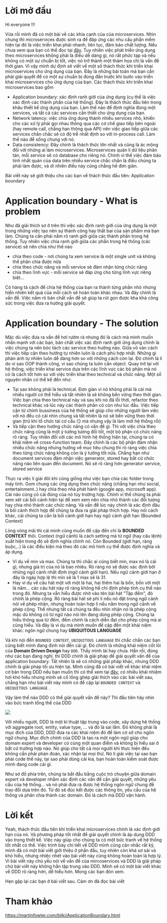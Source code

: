# Lời mở đầu

Hi everyone !!!

Vừa rồi mình đã có một bài về các khía cạnh của của microservices. Nhìn chung thì microservices được sinh ra để đáp ứng các nhu cầu phần mềm hiện tại đó là việc triển khai phải nhanh, liên tục, đảm bảo chất lượng. Nếu chưa xem qua bạn có thể đọc tại [đây](https://viblo.asia/p/mirocservices-p1-what-why-and-when-m68Z0Wk6KkG).  Tuy nhiên việc phát triển ứng dụng theo microservices không phải là điều dễ dàng gì, nó rất phức tạp và nếu không có một sự chuẩn bị tốt, việc nó trở thành một thảm họa chỉ là vấn đề thời gian. Vì vậy mình dự định sẽ viết về một số thách thức khi triển khai microservices cho ứng dụng của bạn. Đây là những bài toán mà bạn cần phải giải quyết để có một sự chuẩn bị đúng đắn trước khi bước vào triển khai microservices cho ứng dụng của bạn. Các thách thức khi triển khai microservices bao gồm
- Application boundary: xác định ranh giới của ứng dụng (cụ thể là việc xác định các thành phần của hệ thống). Đây là thách thức đầu tiên trong khâu thiết kế ứng dụng của bạn. Làm thế nào để định nghĩa đúng một services, và tất cả các services cần thiết cho ứng dụng của bạn. 
- Network latency: việc chia ứng dụng thành nhiều services nhỏ, khiến cho các xử lý phải gọi nhau thông qua các cơ chế giao tiếp bên ngoài (hay remote call, chẳng hạn thông qua API) nên việc giao tiếp giữa các services chắn chắc sẽ có độ trễ nhất định so với in-process call. Làm thế nào để sống chung với nó.
- Data consistency: Đây chính là thách thức lớn nhất và cũng là ác mộng đối với những ai làm microservices. Microservices quản lí dữ liệu phân tán, mỗi service sẽ có database cho riêng nó. Chính vì thế việc đảm bảo tính nhất quán của data trên nhiều service chắc chắn là điều chúng ta phải làm được, và dĩ nhiên điều này cũng chẳng hề đơn giản.

Bài viết này sẽ giới thiệu cho các bạn về thách thức đầu tiên: Application boundary


# Application boundary - What is problem

Như đã giải thích sơ ở trên thì việc xác định ranh giới của ứng dụng là một trong những việc tạo nên sự thành công hay thất bại của sản phẩm mà bạn làm. Chúng ta cần phải nắm rõ ranh giới giữa các thành phần trong hệ thống. Tuy nhiên việc chia ranh giới giữa các phần trong hệ thống (các service) sẽ nên chia như thế nào

- chia theo code - nơi chúng ta xem service là một single unit và không thể phân chia được nữa
- chia theo chức năng và mỗi service sẽ đảm nhận từng chức năng
- chia theo lĩnh vực - mỗi service sẽ đáp ứng cho từng lĩnh vực riêng biệt...

Có hàng tá cách để chia hệ thống của bạn ra thành từng phần nhỏ nhưng hiển nhiên kết quả của mỗi cách sẽ hoàn toàn khác nhau. Và đây chính là vấn đề. Việc nắm rõ bản chất vấn đề sẽ giúp ta rút gọn được kha khá công sức trong việc đưa ra hướng giải quyết. 


# Application boundary - The solution

Mặc dù việc đưa ra vấn đề hơi rườm rà nhưng đó là cách mà mình muốn nhấn mạnh với các bạn, bản chất việc xác định ranh giới ứng dụng chính là việc chúng ta nên bóc tách các service theo hướng nào. Giữa vô vàn cách thì việc tiếp cận theo hướng tự nhiên luôn là cách phù hợp nhất. Những gì phản ánh tự nhiên luôn dễ dàng hơn so với những cách còn lại. Đó chính là lí do vì sao OOP thành công, vì sao chúng ta luôn cần object. Quay trở lại với hệ thống, việc triển khai service dựa trên các lĩnh vực các bộ phận mà nó có là cách tốt hơn so với việc triển khai theo technical và chức năng. Một số nguyên nhân có thể kể đến như:

- Tại sao không phải là technical. Đơn giản vì nó không phải là cái mà nhiều người có thể hiểu và tất nhiên là sẽ không bền vững theo thời gian. Việc bạn chia theo technical này và sau khi nó đã lỗi thời, refactor theo technical khác và lúc này các thành phần có còn như lúc đầu. Việc tiếp cận từ chính bussiness của hệ thống sẽ giúp cho những người làm việc với nó đều có cái nhìn chung và tất nhiên là nó sẽ bền vững theo thời gian (trừ khi tổ chức tái cơ cấu :smirk: mà nhưng vậy là làm mới hệ thống rồi)
- Và tiếp cận theo hướng chức năng có vấn đề gì. Thì với việc chia theo chức năng cũng là một ý tưởng tương đối tốt, một bộ phận có chức năng rõ ràng. Tuy nhiên đối với các mô hình hệ thống hiện tại, chúng ta có khái niệm về cross-function team. Đây chính là các bộ phận đảm nhận nhiều chức năng nhưng hướng về mục tiêu chung thì rõ ràng việc chia theo từng chức năng không còn là ý tưởng tốt nữa. Chẳng hạn như document services đảm nhận việc generator, stored hay bất cứ chức năng nào liên quan đến document. Nó sẽ rõ ràng hơn generator service, stored service

Thực ra việc lí giái đôi khi cũng giống như việc bạn chia các folder trong máy tính. Gom chung các ứng dụng theo chức năng (chẳng hạn như social, entertainment..) hay chia theo nhà phát hành (google app, microsoft app). Cái nào cũng có cái đúng của nó tùy trường hợp. Chính vì thế chúng ta phải xem xét cái bối cảnh hiện tại để xem xem nên chia nhỏ thành các đối tượng hay chia nhỏ thành các chức năng. Và vấn đề lúc này chính là xác định đâu là bối cảnh thích hợp để chúng ta đưa ra giải pháp thích hợp. Hay nói cách khác, cái chúng ta cần là bối cảnh giới hạn hay ngữ cảnh giới hạn (Bounded Context)

Lòng vòng mãi thì cái mình cũng muốn đề cập đến chỉ là **BOUNDED CONTEXT** thôi. Context (ngữ cảnh) là cách setting mà từ ngữ (hay câu lệnh) xuất hiện trong đó sẽ định nghĩa chính nó. Còn Bounded (giới hạn, ràng buộc,..) là các điều kiện mà theo đó các mô hình cụ thể được định nghĩa và áp dụng.

- Ví dụ về min và max. Chúng ta thì chắc ai cũng biết min, max nó là cái gì, nhưng giá trị của nó là bao nhiêu. Rõ ràng nó sẽ được xác định bởi những ngữ cảnh nhất định (ngữ cảnh giới hạn).  Nếu ngữ cảnh giới hạn ở đây là ngày hợp lệ thì min sẽ là 1 max sẽ là 31. 
- Hay ví dụ về câu hát một với một là hai, hai thêm hai là bốn, bốn với một là năm... các câu hát này rõ ràng không hề chỉ định phép tính cụ thể nào trong đó. Nhưng ta vẫn hiểu được nhờ vào tên bài hát "Tập đếm", đó chính là phép cộng. Rõ ràng bài hát sẽ phi lí nếu nó đặt trong ngữ cảnh nói về phép nhân, nhưng hoàn toàn hợp lí nếu nằm trong ngữ cảnh về phép cộng. Thế nhưng tất cả chúng ta đều nhìn nhận nó là phép cộng mặc dù không có từ ngữ nào nói lên đang dùng phép cộng. Chúng ta hiểu thông qua từ đếm, đếm chính là cách diễn đạt cho phép cộng mà ai cũng hiểu. Và đây là ví dụ mà mình muốn đề cập đến một khái niệm khác: ngôn ngữ chung hay  **UBIQUITOUS LANGUAGE** 

Và khi nói đến `BOUNDED CONTEXT`, `UBIQUITOUS LANGUAGE` thì chắc chắn các bạn cũng biết mình đang định nói đến cái gì. Đó chính là những khái niệm cốt lõi của **Domain Driven Design** hay `DDD`. Thấy mình lái hay chưa. Hẳn rồi, đúng như các bạn đang nghĩ, thì DDD chính là giải pháp để giải quyết vấn đề của application boundary. Tất nhiên là sẽ có những giải pháp khác, nhưng DDD chính là giải pháp tối ưu hiện tại. Mình cũng đã có bài viết về khác khái niệm cơ bản trong DDD nếu bạn muốn thì có thể xem tại [đây](https://viblo.asia/p/khai-niem-co-ban-ve-domain-driven-design-ddd-Do754qL4KM6), có nhiều khái nhiệm hơi khó hiểu nhưng mình sẽ cố lồng ghép giải thích vào các bài viết sau, chẳng hạn như bài viết này mình có đề cập lại `BOUNDED CONTEXT` và `UBIQUITOUS LANGUAGE` . 

Vậy làm thế nào DDD có thể giải quyết vấn đề này? Thì đầu tiên hãy nhìn vào bức tranh tổng thể của DDD

![](https://images.viblo.asia/288bf344-43e3-460b-9c36-caac5600750b.png)


Với nhiều người, DDD là một kĩ thuật tập trung vào code, xây dựng hệ thống với aggregate root, entity, value type, ... và đó là sai lầm. Đó không phải là mục đích của DDD, DDD đưa ra các khái niệm đó để làm cơ sở cho ngôn ngữ chung. Mục đích chính của DDD là tạo ra một ngôn ngữ giúp cho domain expert và developer có cùng một quan điểm và không bị hiểu sai ở bất cứ trường hợp nào. Nó giúp cho tất cả mọi người khi thực hiện đều không cần phải phán đoán, xác nhận lại mọi thứ. Nó lí giải việc tại sao bạn phải code thế này, tại sao phải dùng cái kia, bạn hoàn toàn kiểm soát được mình đang code cái gì. 

Như sơ đồ phía trên, chúng ta bắt đầu bằng cuộc trò chuyện giữa domain expert và developer nhằm xác định các vấn đề cần giải quyết, những yêu cầu của hệ thống... và nó phải đưa ra được hệ thống ngôn ngữ chung để trao đổi dựa trên đó. Từ đó sẽ đúc kết được các thông tin, yêu cầu của hệ thống và phân chia thành các domain. Đó là cách mà DDD vận hành.

# Lời kết


Yeah, thách thức đầu tiên khi triển khai microservices chính là xác định giới hạn của nó. Và phương pháp tốt nhất để giải quyết chính là áp dụng DDD vào trong thiết kế. Việc này giúp cho chúng ta có một bức tranh về hệ thống tốt nhất có thể. Việc trình bày chi tiết về DDD mình cũng cân nhắc rất kỹ, mình đã có một bài viết giới thiệu ở phần đầu, tuy nhiên còn khá sơ sài và khó hiểu, nhưng nhiệc nhét vào bài viết này cũng không hoàn toàn là hợp lý. Vì bài viết này chủ yếu nói về vấn đề của mircoservices và DDD là giải pháp chứ bài viết này không hẳn tập trung vào DDD. Mình sẽ có một bài viết khác về DDD rõ ràng hơn, dễ hiểu hơn. Mong các bạn đón xem.

Hẹn gặp lại các bạn ở bài viết sau. Cảm ơn đã đọc bài viết

# Tham khảo

https://martinfowler.com/bliki/ApplicationBoundary.html